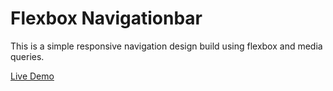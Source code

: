 # Flexbox Navigationbar

 This is a simple responsive navigation design build using flexbox and media queries.

 [Live Demo](https://monalighosh.github.io/flexbox-navigationbar/)